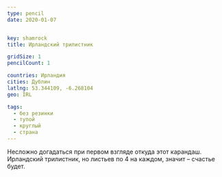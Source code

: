 ```yaml
---
type: pencil
date: 2020-01-07


key: shamrock
title: Ирландский трилистник

gridSize: 1
pencilCount: 1

countries: Ирландия
cities: Дублин
latlng: 53.344109, -6.268104
geo: IRL

tags:
  - без резинки
  - тупой
  - круглый
  - страна
---
```


Несложно догадаться при первом взгляде откуда этот карандаш. Ирландский трилистник, но листьев по 4 на каждом, значит – счастье будет.
